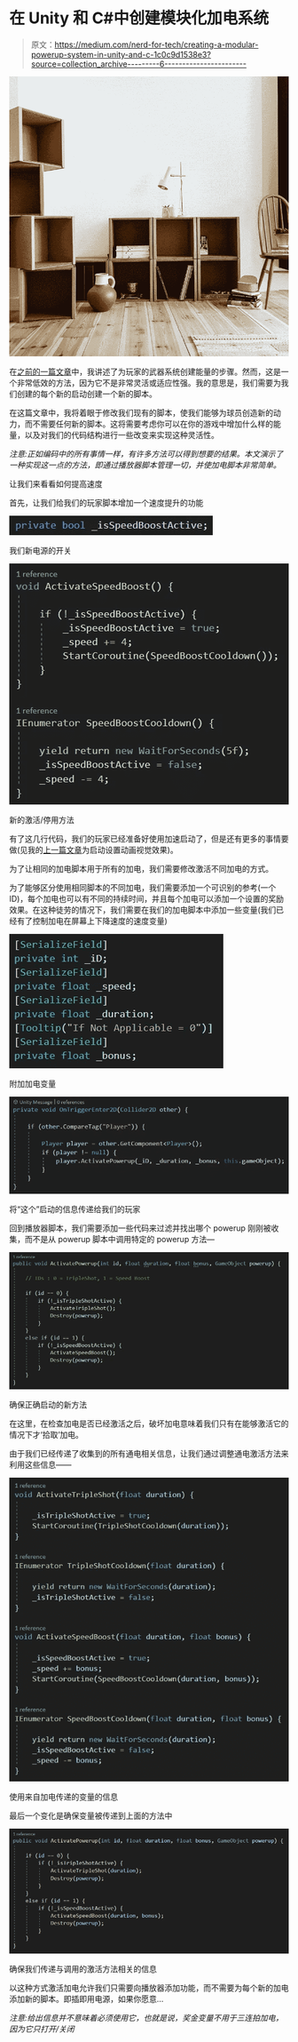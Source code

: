 # 在 Unity 和 C#中创建模块化加电系统

> 原文：<https://medium.com/nerd-for-tech/creating-a-modular-powerup-system-in-unity-and-c-1c0c9d1538e3?source=collection_archive---------6----------------------->

![](img/b3b33185632837296ef33a1cae9fda8e.png)

在[之前的一篇文章](https://thestreetdev.medium.com/creating-a-powerup-ecfd88a1fbc5)中，我讲述了为玩家的武器系统创建能量的步骤。然而，这是一个非常低效的方法，因为它不是非常灵活或适应性强。我的意思是，我们需要为我们创建的每个新的启动创建一个新的脚本。

在这篇文章中，我将着眼于修改我们现有的脚本，使我们能够为球员创造新的动力，而不需要任何新的脚本。这将需要考虑你可以在你的游戏中增加什么样的能量，以及对我们的代码结构进行一些改变来实现这种灵活性。

*注意:正如编码中的所有事情一样，有许多方法可以得到想要的结果。本文演示了一种实现这一点的方法，即通过播放器脚本管理一切，并使加电脚本非常简单。*

让我们来看看如何提高速度

首先，让我们给我们的玩家脚本增加一个速度提升的功能

![](img/32616d1ecea73f3c05c0e7d76d926e60.png)

我们新电源的开关

![](img/8ce33de531900a52ca219d18a4663cd2.png)

新的激活/停用方法

有了这几行代码，我们的玩家已经准备好使用加速启动了，但是还有更多的事情要做(见我的[上一篇文章](https://thestreetdev.medium.com/animating-sprites-in-unity-8221ac4f127)为启动设置动画视觉效果)。

为了让相同的加电脚本用于所有的加电，我们需要修改激活不同加电的方式。

为了能够区分使用相同脚本的不同加电，我们需要添加一个可识别的参考(一个 ID)，每个加电也可以有不同的持续时间，并且每个加电可以添加一个设置的奖励效果。在这种徒劳的情况下，我们需要在我们的加电脚本中添加一些变量(我们已经有了控制加电在屏幕上下降速度的速度变量)

![](img/19e9b941c65784501f56eb93cad02385.png)

附加加电变量

![](img/1ab14035f0238ce1a5f945693a306079.png)

将“这个”启动的信息传递给我们的玩家

回到播放器脚本，我们需要添加一些代码来过滤并找出哪个 powerup 刚刚被收集，而不是从 powerup 脚本中调用特定的 powerup 方法—

![](img/cb7d7faa4a130e7c93394f22c7619cca.png)

确保正确启动的新方法

在这里，在检查加电是否已经激活之后，破坏加电意味着我们只有在能够激活它的情况下才‘拾取’加电。

由于我们已经传递了收集到的所有通电相关信息，让我们通过调整通电激活方法来利用这些信息——

![](img/7b38c967600104c77fca07cbd650d78b.png)

使用来自加电传递的变量的信息

最后一个变化是确保变量被传递到上面的方法中

![](img/08efe3adc2d4c1061b2071edffea8c57.png)

确保我们传递与调用的激活方法相关的信息

以这种方式激活加电允许我们只需要向播放器添加功能，而不需要为每个新的加电添加新的脚本。即插即用电源，如果你愿意…

*注意:给出信息并不意味着必须使用它，也就是说，奖金变量不用于三连拍加电，因为它只打开/关闭*